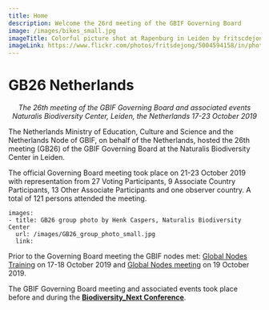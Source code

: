 ```yaml
---
title: Home
description: Welcome the 26rd meeting of the GBIF Governing Board 
image: /images/bikes_small.jpg
imageTitle: Colorful picture shot at Rapenburg in Leiden by fritscdejong
imageLink: https://www.flickr.com/photos/fritsdejong/5004594158/in/photolist-9gJarv-hnq3fx-ydqVGX-uR8MiB-rVoKWv-wxRVev-dneSFe-bCvvJj-bRqk4V-nxSoUU-6xNk5u-6xJbKR-7bZ1UN-7zf1qb-bCvCQN-bCvzn3-6xJb7V-6xNjYA-bCvwYy-bCvAph-sfatCN-v2YBMv-B6g1MJ-6xJbme-jmZSpT-6CNhL5-Ptt57j-aAEWBp-8EcGu7-nRWxmN-EhmggW-9BVvin-8CeRub-oFrKyn-c4GtgA-fcHzDS-jmYj4p-N5MTMU-46TK4W-ws4wGu-e91LDP-oFstB8-oVUL8C-oFs6ah-oFrL26-9BVu24-9BYsMy-vvmYhd-uTALVh-o98G3Z
---
```


# GB26 Netherlands 

_<p align="center">The 26th meeting of the GBIF Governing Board and associated events
  Naturalis Biodiversity Center, Leiden, the Netherlands
  17-23 October 2019_</p>

The Netherlands Ministry of Education, Culture and Science and the Netherlands Node of GBIF, on behalf of the Netherlands, hosted the 26th meeting (GB26) of the GBIF Governing Board at the Naturalis Biodiversity Center in Leiden.

The official Governing Board meeting took place on 21-23 October 2019 with representation from 27 Voting Participants, 9 Associate Country Participants, 13 Other Associate Participants and one observer country. A total of 121 persons attended the meeting. 

```styledYaml
images: 
- title: GB26 group photo by Henk Caspers, Naturalis Biodiversity Center 
  url: /images/GB26_group_photo_small.jpg
  link: 
```

Prior to the Governing Board meeting the GBIF nodes met: [Global Nodes Training](https://www.gbif.org/event/3gMS4dfyGfdD4vNXFZdRIX/global-nodes-training-2019) on 17-18 October 2019 and [Global Nodes meeting](https://www.gbif.org/event/4axNmCTbNHH1ZegLOda9J3/global-nodes-meeting-2019) on 19 October 2019. 


The GBIF Governing Board meeting and associated events took place before and during the [**Biodiversity_Next Conference**](https://biodiversitynext.org/).
